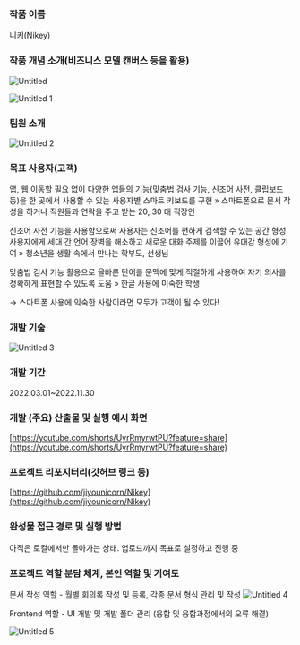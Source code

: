 ### 작품 이름

니키(Nikey)

### 작품 개념 소개(비즈니스 모델 캔버스 등을 활용)

![Untitled](https://user-images.githubusercontent.com/101036261/199447650-670fcc91-572f-4dcf-b632-357d247f4bfe.png)

![Untitled 1](https://user-images.githubusercontent.com/101036261/199448445-71707cd3-200e-41a2-bdc7-6a9d7d477da1.png)

### 팀원 소개

![Untitled 2](https://user-images.githubusercontent.com/101036261/199449498-0922153a-579a-4ff1-9d71-0f1a3c71a5ca.png)

### 목표 사용자(고객)

앱, 웹 이동할 필요 없이 다양한 앱들의 기능(맞춤법 검사 기능, 신조어 사전, 클립보드 등)을 한 곳에서 사용할 수 있는 사용자별 스마트 키보드를 구현
» 스마트폰으로 문서 작성을 하거나 직원들과 연락을 주고 받는 20, 30 대 직장인

신조어 사전 기능을 사용함으로써 사용자는 신조어를 편하게 검색할 수 있는 공간 형성 사용자에게 세대 간 언어 장벽을 해소하고 새로운 대화 주제를 이끌어 유대감 형성에 기여
» 청소년을 생활 속에서 만나는 학부모, 선생님

맞춤법 검사 기능 활용으로 올바른 단어를 문맥에 맞게 적절하게 사용하여 자기 의사를 정확하게 표현할 수 있도록 도움
» 한글 사용에 미숙한 학생

→ 스마트폰 사용에 익숙한 사람이라면 모두가 고객이 될 수 있다!

### 개발 기술

![Untitled 3](https://user-images.githubusercontent.com/101036261/199450411-39a64de6-2530-4b67-9396-6d76cedff7d5.png)

### 개발 기간

2022.03.01~2022.11.30

### 개발 (주요) 산출물 및 실행 예시 화면

[https://youtube.com/shorts/UyrRmyrwtPU?feature=share](https://youtube.com/shorts/UyrRmyrwtPU?feature=share)

### 프로젝트 리포지터리(깃허브 링크 등)
[https://github.com/jiyounicorn/Nikey](https://github.com/jiyounicorn/Nikey)

### 완성물 접근 경로 및 실행 방법

아직은 로컬에서만 돌아가는 상태. 업로드까지 목표로 설정하고 진행 중

### 프로젝트 역할 분담 체계, 본인 역할 및 기여도

문서 작성 역할 - 월별 회의록 작성 및 등록, 각종 문서 형식 관리 및 작성
![Untitled 4](https://user-images.githubusercontent.com/101036261/199449560-70a316f0-afd1-4676-a55d-744dd28b8c5d.png)

Frontend 역할 - UI 개발 및 개발 폴더 관리 (융합 및 융합과정에서의 오류 해결)

![Untitled 5](https://user-images.githubusercontent.com/101036261/199449612-3addcce0-2f9a-4dc5-812a-912a3613a5bd.png)
